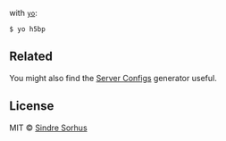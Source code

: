 with [`yo`](https://github.com/yeoman/yo):

```
$ yo h5bp
```


## Related

You might also find the [Server Configs](https://github.com/h5bp/generator-server-configs) generator useful.


## License

MIT © [Sindre Sorhus](http://sindresorhus.com)
